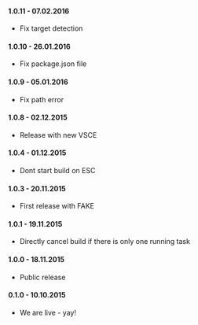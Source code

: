 #### 1.0.11 - 07.02.2016
* Fix target detection

#### 1.0.10 - 26.01.2016
* Fix package.json file

#### 1.0.9 - 05.01.2016
* Fix path error

#### 1.0.8 - 02.12.2015
* Release with new VSCE

#### 1.0.4 - 01.12.2015
* Dont start build on ESC

#### 1.0.3 - 20.11.2015
* First release with FAKE

#### 1.0.1 - 19.11.2015
* Directly cancel build if there is only one running task

#### 1.0.0 - 18.11.2015
* Public release

#### 0.1.0 - 10.10.2015
* We are live - yay!
